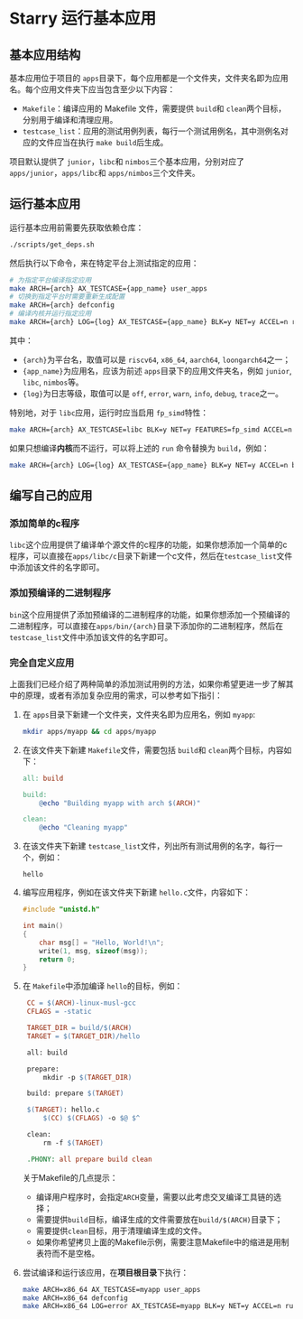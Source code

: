 # Starry 运行基本应用

## 基本应用结构

基本应用位于项目的 `apps`目录下，每个应用都是一个文件夹，文件夹名即为应用名。每个应用文件夹下应当包含至少以下内容：

- `Makefile`：编译应用的 Makefile 文件，需要提供 `build`和 `clean`两个目标，分别用于编译和清理应用。
- `testcase_list`：应用的测试用例列表，每行一个测试用例名，其中测例名对应的文件应当在执行 `make build`后生成。

项目默认提供了 `junior`，`libc`和 `nimbos`三个基本应用，分别对应了 `apps/junior`，`apps/libc`和 `apps/nimbos`三个文件夹。

## 运行基本应用

运行基本应用前需要先获取依赖仓库：

```bash
./scripts/get_deps.sh
```

然后执行以下命令，来在特定平台上测试指定的应用：

```bash
# 为指定平台编译指定应用
make ARCH={arch} AX_TESTCASE={app_name} user_apps
# 切换到指定平台时需要重新生成配置
make ARCH={arch} defconfig
# 编译内核并运行指定应用
make ARCH={arch} LOG={log} AX_TESTCASE={app_name} BLK=y NET=y ACCEL=n run
```

其中：

- `{arch}`为平台名，取值可以是 `riscv64`, `x86_64`, `aarch64`, `loongarch64`之一；
- `{app_name}`为应用名，应该为前述 `apps`目录下的应用文件夹名，例如 `junior`, `libc`, `nimbos`等。
- `{log}`为日志等级，取值可以是 `off`, `error`, `warn`, `info`, `debug`, `trace`之一。

特别地，对于 `libc`应用，运行时应当启用 `fp_simd`特性：

```bash
make ARCH={arch} AX_TESTCASE=libc BLK=y NET=y FEATURES=fp_simd ACCEL=n run
```

如果只想编译**内核**而不运行，可以将上述的 `run` 命令替换为 `build`，例如：

```bash
make ARCH={arch} LOG={log} AX_TESTCASE={app_name} BLK=y NET=y ACCEL=n build
```

## 编写自己的应用

### 添加简单的c程序

`libc`这个应用提供了编译单个源文件的c程序的功能，如果你想添加一个简单的c程序，可以直接在`apps/libc/c`目录下新建一个c文件，然后在`testcase_list`文件中添加该文件的名字即可。

### 添加预编译的二进制程序

`bin`这个应用提供了添加预编译的二进制程序的功能，如果你想添加一个预编译的二进制程序，可以直接在`apps/bin/{arch}`目录下添加你的二进制程序，然后在`testcase_list`文件中添加该文件的名字即可。

### 完全自定义应用

上面我们已经介绍了两种简单的添加测试用例的方法，如果你希望更进一步了解其中的原理，或者有添加复杂应用的需求，可以参考如下指引：

1. 在 `apps`目录下新建一个文件夹，文件夹名即为应用名，例如 `myapp`:

   ```bash
   mkdir apps/myapp && cd apps/myapp
   ```

2. 在该文件夹下新建 `Makefile`文件，需要包括 `build`和 `clean`两个目标，内容如下：

   ```makefile
   all: build

   build:
       @echo "Building myapp with arch $(ARCH)"

   clean:
       @echo "Cleaning myapp"
   ```

3. 在该文件夹下新建 `testcase_list`文件，列出所有测试用例的名字，每行一个，例如：

   ```text
   hello
   ```

4. 编写应用程序，例如在该文件夹下新建 `hello.c`文件，内容如下：

   ```c
   #include "unistd.h"

   int main()
   {
       char msg[] = "Hello, World!\n";
       write(1, msg, sizeof(msg));
       return 0;
   }
   ```

5. 在 `Makefile`中添加编译 `hello`的目标，例如：

   ```makefile
    CC = $(ARCH)-linux-musl-gcc
    CFLAGS = -static

    TARGET_DIR = build/$(ARCH)
    TARGET = $(TARGET_DIR)/hello

    all: build

    prepare:
        mkdir -p $(TARGET_DIR)

    build: prepare $(TARGET)

    $(TARGET): hello.c
        $(CC) $(CFLAGS) -o $@ $^

    clean:
        rm -f $(TARGET)

    .PHONY: all prepare build clean
   ```

   关于Makefile的几点提示：

   - 编译用户程序时，会指定`ARCH`变量，需要以此考虑交叉编译工具链的选择；
   - 需要提供`build`目标，编译生成的文件需要放在`build/$(ARCH)`目录下；
   - 需要提供`clean`目标，用于清理编译生成的文件。
   - 如果你希望拷贝上面的Makefile示例，需要注意Makefile中的缩进是用制表符而不是空格。

6. 尝试编译和运行该应用，在**项目根目录**下执行：

   ```bash
   make ARCH=x86_64 AX_TESTCASE=myapp user_apps
   make ARCH=x86_64 defconfig
   make ARCH=x86_64 LOG=error AX_TESTCASE=myapp BLK=y NET=y ACCEL=n run
   ```
